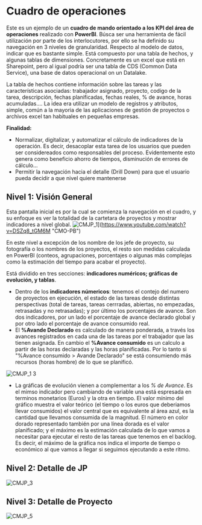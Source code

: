 # Cuadro de operaciones





Este es un ejemplo de un **cuadro de mando orientado a los KPI del área de operaciones** realizado con **PowerBI**. Búsca ser una herramienta de fácil utilización por parte de los interlocutores, por ello se ha definido su navegación en 3 niveles de granularidad. 
Respecto al modelo de datos, indicar que es bastante simple. Está compuesto por una tabla de hechos, y algunas tablas de dimensiones. Concretamente es un excel que está en Sharepoint, pero al igual podría ser una tabla de CDS (Common Data Service), una base de datos operacional on un Datalake.

La tabla de hechos contiene información sobre las tareas y las características asociadas: trabajador asignado, proyecto, codigo de la tarea, descripción, fechas planificadas, fechas reales, % de avance, horas acumuladas.... La idea era utilizar un modelo de registros y atributos, simple, común a la mayoria de las aplicaciones de gestión de proyectos o  archivos excel tan habituales en pequeñas empresas. 

**Finalidad:**
* Normalizar, digitalizar, y automatizar el cálculo de indicadores de la operación. Es decir, desacoplar esta tarea de los usuarios que pueden ser considereados como responsables del proceso. Evidentemente esto genera como beneficio ahorro de tiempos, disminución de errores de cálculo...
* Permitir la navegación hacia el detalle (Drill Down) para que el usuario pueda decidir a que nivel quiere mantenerse

## Nivel 1: Visión General
Esta pantalla inicial es por la cual se comienza la navegación en el cuadro, y su enfoque es ver la totalidad de la cartetara de proyectos y mostrar indicadores a nivel global.
![CMJP_1](https://user-images.githubusercontent.com/63968211/110802861-e2f30680-827e-11eb-8163-fe00419be64a.jpg)](https://www.youtube.com/watch?v=DSZq8_tGM6M "CMO-PB")


En este nivel a excepción de los nombre de los jefe de proyecto, su fotografía o los nombres de los proyectos, el resto son medidas calculada en PowerBI (conteos, agrupaciones, porcentajes o algunas más complejas como la estimación del tiempo para acabar el proyecto).

Está dividido en tres secciones: **indicadores numéricos; gráficas de evolución, y tablas**.
* Dentro de los **indicadores númericos**: tenemos el contejo del numero de proyectos en ejecución, el estado de las tareas desde distintas perspectivas (total de tareas, tareas cerrradas, abiertas, no empezadas, retrasadas y no retrasadas); y por último los porcentajes de avance. Son  dos  indicadores, por un lado el porcentaje de avance declarado global y por otro lado el porcentaje de avance consumido real.
* El **%Avande Declarado** es calculado de manera ponderada, a través los avances registrados en cada una de las tareas por el trabajador que las tienen asignada.  En cambio el **%Avance consumido** es un calculo a partir de las horas declaradas y las horas planificadas. Por lo tanto si "%Avance consumido > Avande Declarado" se está consumiendo más recursos (horas hombre) de lo que se planificó.

![CMJP_1 3](https://user-images.githubusercontent.com/63968211/110811827-57ca3e80-8287-11eb-830e-1dbdfa209bd1.jpg)

* La gráficas de evolución vienen a complementar a los *% de Avance*. Es el mimso indicador pero cambiando de variable una está espresada en terminos monetarios (Euros) y la otra en tiempo.  El valor mínimo del gráfico muestra el valor teórico (el tiempo o los euros que deberiamos llevar consumidos) el valor central que es equivalente al área azul, es la cantidad que llevamos consumida de la magnitud. El número en color dorado representado también por una línea dorada es el valor planificado; y el máximo es la estimación calculada de lo que vamos a necesitar para ejecutar  el resto de las tareas que tenemos en el backlog. Es decir, el máximo de la gráfica nos indica el importe de tiempo o económico al que vamos a llegar si seguimos ejecutando a este ritmo.



## Nivel 2: Detalle de JP
![CMJP_3](https://user-images.githubusercontent.com/63968211/110803511-8e9c5680-827f-11eb-92c6-ee2f25ea0812.jpg)


## Nivel 3: Detalle de Proyecto
![CMJP_5](https://user-images.githubusercontent.com/63968211/110803589-a1169000-827f-11eb-8909-1f98646c46d9.jpg)
